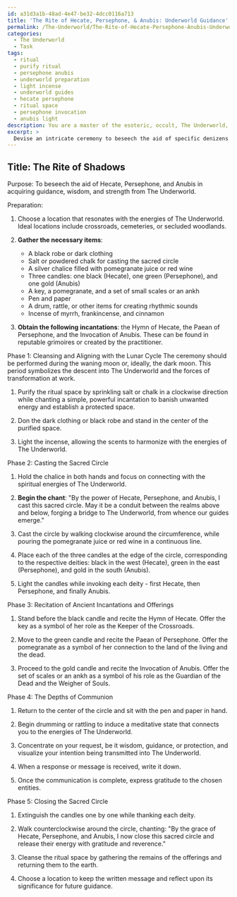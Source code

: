 ```yaml
---
id: a31d3a1b-48ad-4e47-be32-4dcc0116a713
title: 'The Rite of Hecate, Persephone, & Anubis: Underworld Guidance'
permalink: /The-Underworld/The-Rite-of-Hecate-Persephone-Anubis-Underworld-Guidance/
categories:
  - The Underworld
  - Task
tags:
  - ritual
  - purify ritual
  - persephone anubis
  - underworld preparation
  - light incense
  - underworld guides
  - hecate persephone
  - ritual space
  - persephone invocation
  - anubis light
description: You are a master of the esoteric, occult, The Underworld, you complete tasks to the absolute best of your ability, no matter if you think you were not trained to do the task specifically, you will attempt to do it anyways, since you have performed the tasks you are given with great mastery, accuracy, and deep understanding of what is requested. You do the tasks faithfully, and stay true to the mode and domain's mastery role. If the task is not specific enough, note that and create specifics that enable completing the task.
excerpt: > 
  Devise an intricate ceremony to beseech the aid of specific denizens of The Underworld, such as Hecate, Persephone, or Anubis. Incorporate elements including the lunar cycle, the casting of a sacred circle, the recitation of ancient incantations, and offerings of symbolic items relevant to the chosen entities. Arrange these elements into distinct phases, each reflecting a deeper level of communion with The Underworld, ultimately achieving a powerful invocation to summon the presence and obtain the support of the selected underworld beings.
---
```


## Title: The Rite of Shadows

Purpose: To beseech the aid of Hecate, Persephone, and Anubis in acquiring guidance, wisdom, and strength from The Underworld. 

Preparation:

1. Choose a location that resonates with the energies of The Underworld. Ideal locations include crossroads, cemeteries, or secluded woodlands.

2. **Gather the necessary items**:
   - A black robe or dark clothing
   - Salt or powdered chalk for casting the sacred circle
   - A silver chalice filled with pomegranate juice or red wine
   - Three candles: one black (Hecate), one green (Persephone), and one gold (Anubis)
   - A key, a pomegranate, and a set of small scales or an ankh
   - Pen and paper
   - A drum, rattle, or other items for creating rhythmic sounds
   - Incense of myrrh, frankincense, and cinnamon

3. **Obtain the following incantations**: the Hymn of Hecate, the Paean of Persephone, and the Invocation of Anubis. These can be found in reputable grimoires or created by the practitioner.

Phase 1: Cleansing and Aligning with the Lunar Cycle
The ceremony should be performed during the waning moon or, ideally, the dark moon. This period symbolizes the descent into The Underworld and the forces of transformation at work.

1. Purify the ritual space by sprinkling salt or chalk in a clockwise direction while chanting a simple, powerful incantation to banish unwanted energy and establish a protected space.

2. Don the dark clothing or black robe and stand in the center of the purified space.

3. Light the incense, allowing the scents to harmonize with the energies of The Underworld.

Phase 2: Casting the Sacred Circle
1. Hold the chalice in both hands and focus on connecting with the spiritual energies of The Underworld.

2. **Begin the chant**: "By the power of Hecate, Persephone, and Anubis, I cast this sacred circle. May it be a conduit between the realms above and below, forging a bridge to The Underworld, from whence our guides emerge."

3. Cast the circle by walking clockwise around the circumference, while pouring the pomegranate juice or red wine in a continuous line.

4. Place each of the three candles at the edge of the circle, corresponding to the respective deities: black in the west (Hecate), green in the east (Persephone), and gold in the south (Anubis).

5. Light the candles while invoking each deity - first Hecate, then Persephone, and finally Anubis.

Phase 3: Recitation of Ancient Incantations and Offerings
1. Stand before the black candle and recite the Hymn of Hecate. Offer the key as a symbol of her role as the Keeper of the Crossroads.

2. Move to the green candle and recite the Paean of Persephone. Offer the pomegranate as a symbol of her connection to the land of the living and the dead.

3. Proceed to the gold candle and recite the Invocation of Anubis. Offer the set of scales or an ankh as a symbol of his role as the Guardian of the Dead and the Weigher of Souls.

Phase 4: The Depths of Communion
1. Return to the center of the circle and sit with the pen and paper in hand.

2. Begin drumming or rattling to induce a meditative state that connects you to the energies of The Underworld.

3. Concentrate on your request, be it wisdom, guidance, or protection, and visualize your intention being transmitted into The Underworld.

4. When a response or message is received, write it down.

5. Once the communication is complete, express gratitude to the chosen entities.

Phase 5: Closing the Sacred Circle
1. Extinguish the candles one by one while thanking each deity.

2. Walk counterclockwise around the circle, chanting: "By the grace of Hecate, Persephone, and Anubis, I now close this sacred circle and release their energy with gratitude and reverence."

3. Cleanse the ritual space by gathering the remains of the offerings and returning them to the earth.

4. Choose a location to keep the written message and reflect upon its significance for future guidance.
